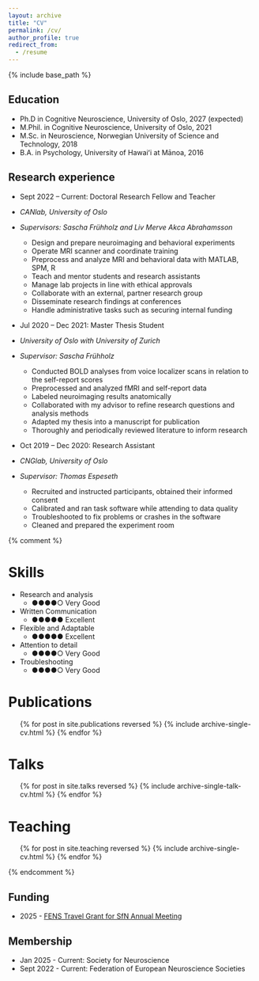 ```yaml
---
layout: archive
title: "CV"
permalink: /cv/
author_profile: true
redirect_from:
  - /resume
---
```


{% include base_path %}

Education
----
* Ph.D in Cognitive Neuroscience, University of Oslo, 2027 (expected)
* M.Phil. in Cognitive Neuroscience, University of Oslo, 2021
* M.Sc. in Neuroscience, Norwegian University of Science and Technology, 2018
* B.A. in Psychology, University of Hawaiʻi at Mānoa, 2016

Research experience
----
* Sept 2022 – Current: Doctoral Research Fellow and Teacher
* _CANlab, University of Oslo_
* _Supervisors: Sascha Frühholz and Liv Merve Akca Abrahamsson_
  * Design and prepare neuroimaging and behavioral experiments
  * Operate MRI scanner and coordinate training
  * Preprocess and analyze MRI and behavioral data with MATLAB, SPM, R
  * Teach and mentor students and research assistants
  * Manage lab projects in line with ethical approvals
  * Collaborate with an external, partner research group
  * Disseminate research findings at conferences
  * Handle administrative tasks such as securing internal funding


* Jul 2020 – Dec 2021: Master Thesis Student
* _University of Oslo with University of Zurich_
* _Supervisor: Sascha Frühholz_
  * Conducted BOLD analyses from voice localizer scans in relation to the self-report scores
  * Preprocessed and analyzed fMRI and self-report data
  * Labeled neuroimaging results anatomically
  * Collaborated with my advisor to refine research questions and analysis methods
  * Adapted my thesis into a manuscript for publication
  * Thoroughly and periodically reviewed literature to inform research


* Oct 2019 – Dec 2020: Research Assistant
* _CNGlab, University of Oslo_
* _Supervisor: Thomas Espeseth_
  * Recruited and instructed participants, obtained their informed consent
  * Calibrated and ran task software while attending to data quality
  * Troubleshooted to fix problems or crashes in the software
  * Cleaned and prepared the experiment room 


{% comment %}

Skills
======
* Research and analysis
  * ●●●●○ Very Good
* Written Communication
  * ●●●●● Excellent
* Flexible and Adaptable
  * ●●●●● Excellent
* Attention to detail
  * ●●●●○ Very Good 
* Troubleshooting
  * ●●●●○ Very Good
 


Publications
======
  <ul>{% for post in site.publications reversed %}
    {% include archive-single-cv.html %}
  {% endfor %}</ul>
  

Talks
======
  <ul>{% for post in site.talks reversed %}
    {% include archive-single-talk-cv.html  %}
  {% endfor %}</ul>

  

Teaching
======
  <ul>{% for post in site.teaching reversed %}
    {% include archive-single-cv.html %}
  {% endfor %}</ul>
  
{% endcomment %}


Funding 
----
* 2025 - [FENS Travel Grant for SfN Annual Meeting](https://www.fens.org/careers/grants-and-stipends/grant/travel-grants-for-the-annual-meeting-of-the-society-for-neuroscience)

  
Membership 
----
* Jan 2025 - Current: Society for Neuroscience
* Sept 2022 - Current:  Federation of European Neuroscience Societies
